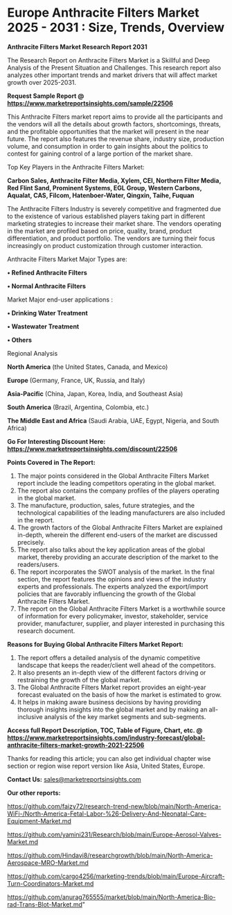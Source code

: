 # Europe Anthracite Filters Market 2025 - 2031 : Size, Trends, Overview

<strong>Anthracite Filters Market Research Report 2031</strong>

The Research Report on Anthracite Filters Market is a Skillful and Deep Analysis of the Present Situation and Challenges. This research report also analyzes other important trends and market drivers that will affect market growth over 2025-2031.

<strong>Request Sample Report @ <a href=https://www.marketreportsinsights.com/sample/22506>https://www.marketreportsinsights.com/sample/22506</a></strong>

This Anthracite Filters market report aims to provide all the participants and the vendors will all the details about growth factors, shortcomings, threats, and the profitable opportunities that the market will present in the near future. The report also features the revenue share, industry size, production volume, and consumption in order to gain insights about the politics to contest for gaining control of a large portion of the market share.

Top Key Players in the Anthracite Filters Market:

<strong>Carbon Sales, Anthracite Filter Media, Xylem, CEI, Northern Filter Media, Red Flint Sand, Prominent Systems, EGL Group, Western Carbons, Aqualat, CAS, Filcom, Hatenboer-Water, Qingxin, Taihe, Fuquan</strong>

The Anthracite Filters Industry is severely competitive and fragmented due to the existence of various established players taking part in different marketing strategies to increase their market share. The vendors operating in the market are profiled based on price, quality, brand, product differentiation, and product portfolio. The vendors are turning their focus increasingly on product customization through customer interaction.

Anthracite Filters Market Major Types are:

<strong>• Refined Anthracite Filters

• Normal Anthracite Filters</strong>

Market Major end-user applications :

<strong>• Drinking Water Treatment

• Wastewater Treatment

• Others</strong>

Regional Analysis

</u><strong><b>North America</b></strong> (the United States, Canada, and Mexico)

<strong><b>Europe </b></strong>(Germany, France, UK, Russia, and Italy)

<strong><b>Asia-Pacific</b></strong> (China, Japan, Korea, India, and Southeast Asia)

<strong><b>South America</b></strong> (Brazil, Argentina, Colombia, etc.)

<strong><b>The Middle East and Africa</b></strong> (Saudi Arabia, UAE, Egypt, Nigeria, and South Africa)

<strong>Go For Interesting Discount Here: <a href=https://www.marketreportsinsights.com/discount/22506>https://www.marketreportsinsights.com/discount/22506</a></strong>

<strong>Points Covered in The Report:</strong>
<ol>
  <li>The major points considered in the Global Anthracite Filters Market report include the leading competitors operating in the global market.</li>
  <li>The report also contains the company profiles of the players operating in the global market.</li>
  <li>The manufacture, production, sales, future strategies, and the technological capabilities of the leading manufacturers are also included in the report.</li>
  <li>The growth factors of the Global Anthracite Filters Market are explained in-depth, wherein the different end-users of the market are discussed precisely.</li>
  <li>The report also talks about the key application areas of the global market, thereby providing an accurate description of the market to the readers/users.</li>
  <li>The report incorporates the SWOT analysis of the market. In the final section, the report features the opinions and views of the industry experts and professionals. The experts analyzed the export/import policies that are favorably influencing the growth of the Global Anthracite Filters Market.</li>
  <li>The report on the Global Anthracite Filters Market is a worthwhile source of information for every policymaker, investor, stakeholder, service provider, manufacturer, supplier, and player interested in purchasing this research document.</li>
</ol>
<strong>Reasons for Buying Global Anthracite Filters Market Report:</strong>

<ol>
  <li>The report offers a detailed analysis of the dynamic competitive landscape that keeps the reader/client well ahead of the competitors.</li>
  <li>It also presents an in-depth view of the different factors driving or restraining the growth of the global market.</li>
  <li>The Global Anthracite Filters Market report provides an eight-year forecast evaluated on the basis of how the market is estimated to grow.</li>
  <li>It helps in making aware business decisions by having providing thorough insights insights into the global market and by making an all-inclusive analysis of the key market segments and sub-segments.</li>
</ol>
<strong>Access full Report Description, TOC, Table of Figure, Chart, etc. @ <a href=https://www.marketreportsinsights.com/industry-forecast/global-anthracite-filters-market-growth-2021-22506>https://www.marketreportsinsights.com/industry-forecast/global-anthracite-filters-market-growth-2021-22506</a></strong>


Thanks for reading this article; you can also get individual chapter wise section or region wise report version like Asia, United States, Europe.

<strong>Contact Us:</strong>
sales@marketreportsinsights.com

<strong>Our other reports:</strong>

<a href=https://github.com/faizy72/research-trend-new/blob/main/North-America-WiFi-/North-America-Fetal-Labor-%26-Delivery-And-Neonatal-Care-Equipment-Market.md>https://github.com/faizy72/research-trend-new/blob/main/North-America-WiFi-/North-America-Fetal-Labor-%26-Delivery-And-Neonatal-Care-Equipment-Market.md</a>

<a href=https://github.com/yamini231/Research/blob/main/Europe-Aerosol-Valves-Market.md>https://github.com/yamini231/Research/blob/main/Europe-Aerosol-Valves-Market.md</a>

<a href=https://github.com/Hindavi8/researchgrowth/blob/main/North-America-Aerospace-MRO-Market.md>https://github.com/Hindavi8/researchgrowth/blob/main/North-America-Aerospace-MRO-Market.md</a>

<a href=https://github.com/cargo4256/marketing-trends/blob/main/Europe-Aircraft-Turn-Coordinators-Market.md>https://github.com/cargo4256/marketing-trends/blob/main/Europe-Aircraft-Turn-Coordinators-Market.md</a>

<a href=https://github.com/anurag765555/market/blob/main/North-America-Bio-rad-Trans-Blot-Market.md>https://github.com/anurag765555/market/blob/main/North-America-Bio-rad-Trans-Blot-Market.md</a>"
